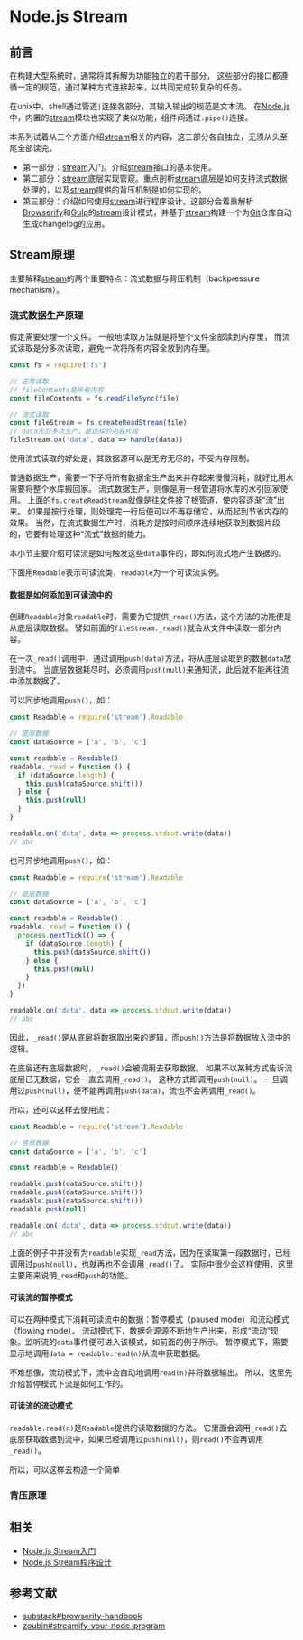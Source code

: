 # Node.js Stream

## 前言
在构建大型系统时，通常将其拆解为功能独立的若干部分，
这些部分的接口都遵循一定的规范，通过某种方式连接起来，以共同完成较复杂的任务。

在unix中，shell通过管道`|`连接各部分，其输入输出的规范是文本流。
在[Node.js]中，内置的[stream]模块也实现了类似功能，组件间通过`.pipe()`连接。

本系列试着从三个方面介绍[stream]相关的内容，这三部分各自独立，无须从头至尾全部读完。
* 第一部分：[stream]入门。介绍[stream]接口的基本使用。
* 第二部分：[stream]底层实现管窥。重点剖析[stream]底层是如何支持流式数据处理的，以及[stream]提供的背压机制是如何实现的。
* 第三部分：介绍如何使用[stream]进行程序设计。这部分会着重解析[Browserify]和[Gulp]的[stream]设计模式，并基于[stream]构建一个为[Git]仓库自动生成changelog的应用。

## Stream原理
主要解释[stream]的两个重要特点：流式数据与背压机制（backpressure mechanism）。

### 流式数据生产原理
假定需要处理一个文件。
一般地读取方法就是将整个文件全部读到内存里，
而流式读取是分多次读取，避免一次将所有内容全放到内存里。

```js
const fs = require('fs')

// 正常读取
// fileContents是所有内容
const fileContents = fs.readFileSync(file)

// 流式读取
const fileStream = fs.createReadStream(file)
// data先后多次生产，是连续的内容片段
fileStream.on('data', data => handle(data))

```

使用流式读取的好处是，其数据源可以是无穷无尽的，不受内存限制。

普通数据生产，需要一下子将所有数据全生产出来并存起来慢慢消耗，就好比用水需要将整个水库搬回家。
流式数据生产，则像是用一根管道将水库的水引回家使用。
上面的`fs.createReadStream`就像是往文件接了根管道，使内容逐渐“流”出来。
如果是按行处理，则处理完一行后便可以不再存储它，从而起到节省内存的效果。
当然，在流式数据生产时，消耗方是按时间顺序连续地获取到数据片段的，它要有处理这种“流式”数据的能力。

本小节主要介绍可读流是如何触发这些`data`事件的，即如何流式地产生数据的。

下面用`Readable`表示可读流类，`readable`为一个可读流实例。

#### 数据是如何添加到可读流中的
创建`Readable`对象`readable`时，需要为它提供`_read()`方法，这个方法的功能便是从底层读取数据。
譬如前面的`fileStream._read()`就会从文件中读取一部分内容。

在一次`_read()`调用中，通过调用`push(data)`方法，将从底层读取到的数据`data`放到流中。
当底层数据耗尽时，必须调用`push(null)`来通知流，此后就不能再往流中添加数据了。

可以同步地调用`push()`，如：
```js
const Readable = require('stream').Readable

// 底层数据
const dataSource = ['a', 'b', 'c']

const readable = Readable()
readable._read = function () {
  if (dataSource.length) {
    this.push(dataSource.shift())
  } else {
    this.push(null)
  }
}

readable.on('data', data => process.stdout.write(data))
// abc

```

也可异步地调用`push()`，如：
```js
const Readable = require('stream').Readable

// 底层数据
const dataSource = ['a', 'b', 'c']

const readable = Readable()
readable._read = function () {
  process.nextTick(() => {
    if (dataSource.length) {
      this.push(dataSource.shift())
    } else {
      this.push(null)
    }
  })
}

readable.on('data', data => process.stdout.write(data))
// abc

```

因此，`_read()`是从底层将数据取出来的逻辑，而`push()`方法是将数据放入流中的逻辑。

在底层还有底层数据时，`_read()`会被调用去获取数据。
如果不以某种方式告诉流底层已无数据，它会一直去调用`_read()`。
这种方式即调用`push(null)`。
一旦调用过`push(null)`，便不能再调用`push(data)`，流也不会再调用`_read()`。

所以，还可以这样去使用流：
```js
const Readable = require('stream').Readable

// 底层数据
const dataSource = ['a', 'b', 'c']

const readable = Readable()

readable.push(dataSource.shift())
readable.push(dataSource.shift())
readable.push(dataSource.shift())
readable.push(null)

readable.on('data', data => process.stdout.write(data))
// abc

```

上面的例子中并没有为`readable`实现`_read`方法，因为在读取第一段数据时，已经调用过`push(null)`，也就再也不会调用`_read()`了。
实际中很少会这样使用，这里主要用来说明`_read`和`push`的功能。


#### 可读流的暂停模式
可以在两种模式下消耗可读流中的数据：暂停模式（paused mode）和流动模式（flowing mode）。
流动模式下，数据会源源不断地生产出来，形成“流动”现象。监听流的`data`事件便可进入该模式，如前面的例子所示。
暂停模式下，需要显示地调用`data = readable.read(n)`从流中获取数据。

不难想像，流动模式下，流中会自动地调用`read(n)`并将数据输出。
所以，这里先介绍暂停模式下流是如何工作的。



#### 可读流的流动模式

`readable.read(n)`是`Readable`提供的读取数据的方法。
它里面会调用`_read()`去底层获取数据到流中，如果已经调用过`push(null)`，则`read()`不会再调用`_read()`。

所以，可以这样去构造一个简单



### 背压原理

## 相关
- [Node.js Stream入门](basics.md)
- [Node.js Stream程序设计](programming.md)

## 参考文献
- [substack#browserify-handbook]
- [zoubin#streamify-your-node-program]


[Node.js]: https://nodejs.org/
[stream]: https://nodejs.org/api/stream.html
[Browserify]: https://github.com/substack/node-browserify
[Gulp]: https://github.com/gulpjs/gulp
[Git]: https://git-scm.com/
[迭代器]: https://developer.mozilla.org/en-US/docs/Web/JavaScript/Reference/Iteration_protocols
[substack#browserify-handbook]: https://github.com/substack/browserify-handbook
[zoubin#streamify-your-node-program]: https://github.com/zoubin/streamify-your-node-program

